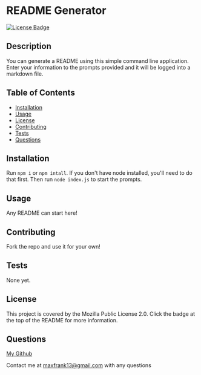 
# README Generator

[![License Badge](https://img.shields.io/badge/License-MPL_2.0-brightgreen.svg)](https://opensource.org/licenses/MPL-2.0)

## Description

You can generate a README using this simple command line application. Enter your information to the prompts provided and it will be logged into a markdown file.

## Table of Contents

- [Installation](#installation)
- [Usage](#usage)
- [License](#license)
- [Contributing](#contributing)
- [Tests](#tests)
- [Questions](#questions)

## Installation

Run `npm i` or `npm intall`. If you don't have node installed, you'll need to do that first. Then run `node index.js` to start the prompts.

## Usage

Any README can start here!

## Contributing

Fork the repo and use it for your own!

## Tests

None yet.

## License

This project is covered by the Mozilla Public License 2.0. Click the badge at the top of the README for more information.

## Questions

[My Github](https://github.com/MaxFrank13)

Contact me at maxfrank13@gmail.com with any questions
